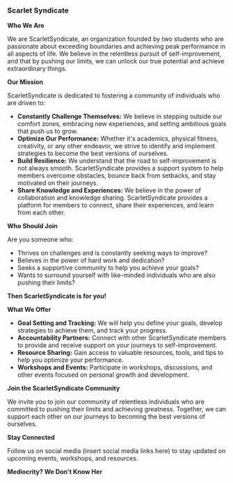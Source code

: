 ### Scarlet Syndicate


**Who We Are**

We are ScarletSyndicate, an organization founded by two students who are passionate about exceeding boundaries and achieving peak performance in all aspects of life. We believe in the relentless pursuit of self-improvement, and that by pushing our limits, we can unlock our true potential and achieve extraordinary things.

**Our Mission**

ScarletSyndicate is dedicated to fostering a community of individuals who are driven to:

- **Constantly Challenge Themselves:** We believe in stepping outside our comfort zones, embracing new experiences, and setting ambitious goals that push us to grow.
- **Optimize Our Performance:** Whether it's academics, physical fitness, creativity, or any other endeavor, we strive to identify and implement strategies to become the best versions of ourselves.
- **Build Resilience:** We understand that the road to self-improvement is not always smooth. ScarletSyndicate provides a support system to help members overcome obstacles, bounce back from setbacks, and stay motivated on their journeys.
- **Share Knowledge and Experiences:** We believe in the power of collaboration and knowledge sharing. ScarletSyndicate provides a platform for members to connect, share their experiences, and learn from each other.

**Who Should Join**

Are you someone who:
- Thrives on challenges and is constantly seeking ways to improve?
- Believes in the power of hard work and dedication?
- Seeks a supportive community to help you achieve your goals?
- Wants to surround yourself with like-minded individuals who are also pushing their limits?

**Then ScarletSyndicate is for you!**

**What We Offer**

- **Goal Setting and Tracking:** We will help you define your goals, develop strategies to achieve them, and track your progress.
- **Accountability Partners:** Connect with other ScarletSyndicate members to provide and receive support on your journeys to self-improvement.
- **Resource Sharing:** Gain access to valuable resources, tools, and tips to help you optimize your performance.
- **Workshops and Events:** Participate in workshops, discussions, and other events focused on personal growth and development.

**Join the ScarletSyndicate Community**

We invite you to join our community of relentless individuals who are committed to pushing their limits and achieving greatness. Together, we can support each other on our journeys to becoming the best versions of ourselves.

**Stay Connected**

Follow us on social media (insert social media links here) to stay updated on upcoming events, workshops, and resources.

**Mediocrity? We Don't Know Her**
